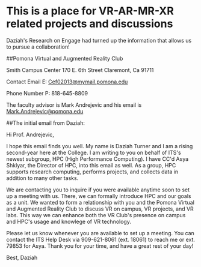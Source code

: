 # This is a place for VR-AR-MR-XR related projects and discussions

Daziah's Research on Engage had turned up the information that allows us to pursue a collaboration!


##Pomona Virtual and Augmented Reality Club

Smith Campus Center 170 E. 6th Street
Claremont, Ca 91711


Contact Email E: Cef02013@mymail.pomona.edu

Phone Number P: 818-645-8809

The faculty advisor is Mark Andrejevic and his email is Mark.Andrejevic@pomona.edu

##The initial email from Daziah:


Hi Prof. Andrejevic,

I hope this email finds you well. My name is Daziah Turner and I am a rising second-year here at the College. I am writing to you on behalf of ITS's newest subgroup, HPC (High Performance Computing). I have CC'd Asya Shklyar, the Director of HPC, into this email as well. As a group, HPC supports research computing, performs projects, and collects data in addition to many other tasks. 

We are contacting you to inquire if you were available anytime soon to set up a meeting with us. There, we can formally introduce HPC and our goals as a unit. We wanted to form a relationship with you and the Pomona Virtual and Augmented Reality Club to discuss VR on campus, VR projects, and VR labs. This way we can enhance both the VR Club's presence on campus and HPC's usage and knowlege of VR technology.

Please let us know whenever you are available to set up a meeting. You can contact the ITS Help Desk via 909-621-8061 (ext. 18061) to reach me or ext. 79853 for Asya. Thank you for your time, and have a great rest of your day!

Best,
Daziah
